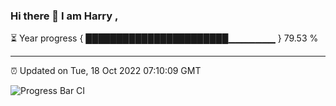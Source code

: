 ### Hi there 👋 I am Harry , 

⏳ Year progress { ███████████████████████▁▁▁▁▁▁▁ } 79.53 %

---

⏰ Updated on Tue, 18 Oct 2022 07:10:09 GMT

![Progress Bar CI](https://github.com/duykhang68/duykhang68/workflows/Progress%20Bar%20CI/badge.svg)
